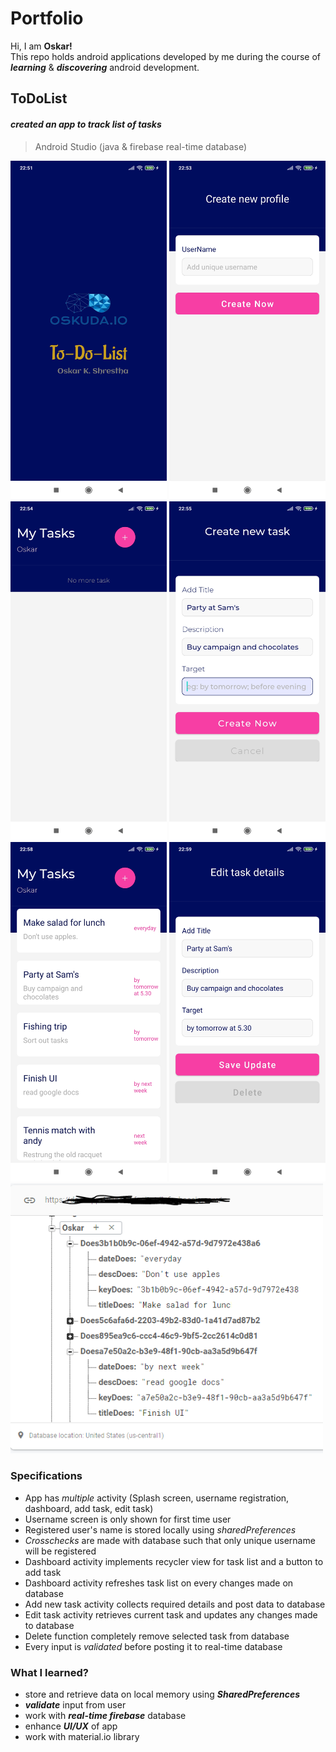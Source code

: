 # Portfolio
Hi, I am **Oskar!**<br>
This repo holds android applications developed by me during the course of ***learning*** & ***discovering*** android development. 
## ToDoList
#### *created an app to track list of tasks*
>Android Studio (java & firebase real-time database)

 <img src="https://github.com/OSKUDA/Android-Portfolio/blob/master/screenshots/todolistScreenshots/splash_screen.jpg" width="250"/>  <img src="https://github.com/OSKUDA/Android-Portfolio/blob/master/screenshots/todolistScreenshots/username_login.jpg" width="250"/> <img src="https://github.com/OSKUDA/Android-Portfolio/blob/master/screenshots/todolistScreenshots/dashboard.jpg" width="250"/>
<img src="https://github.com/OSKUDA/Android-Portfolio/blob/master/screenshots/todolistScreenshots/new_task.jpg" width="250"/>
 <img src="https://github.com/OSKUDA/Android-Portfolio/blob/master/screenshots/todolistScreenshots/dashboard1.jpg" width="250"/> <img src="https://github.com/OSKUDA/Android-Portfolio/blob/master/screenshots/todolistScreenshots/edit_task.jpg" width="250"/> <img src="https://github.com/OSKUDA/Android-Portfolio/blob/master/screenshots/todolistScreenshots/firebase_data.PNG" width="500"/>
 
 
### Specifications
* App has *multiple* activity (Splash screen, username registration, dashboard, add task, edit task)
* Username screen is only shown for first time user
* Registered user's name is stored locally using *sharedPreferences*
* *Crosschecks* are made with database such that only unique username will be registered
* Dashboard activity implements recycler view for task list and a button to add task
* Dashboard activity refreshes task list on every changes made on database
* Add new task activity collects required details and post data to database
* Edit task activity retrieves current task and updates any changes made to database
* Delete function completely remove selected task from database
* Every input is *validated* before posting it to real-time database
### What I learned?
* store and retrieve data on local memory using ***SharedPreferences*** 
* ***validate*** input from user
* work with ***real-time firebase*** database
* enhance ***UI/UX*** of app 
* work with material.io library
